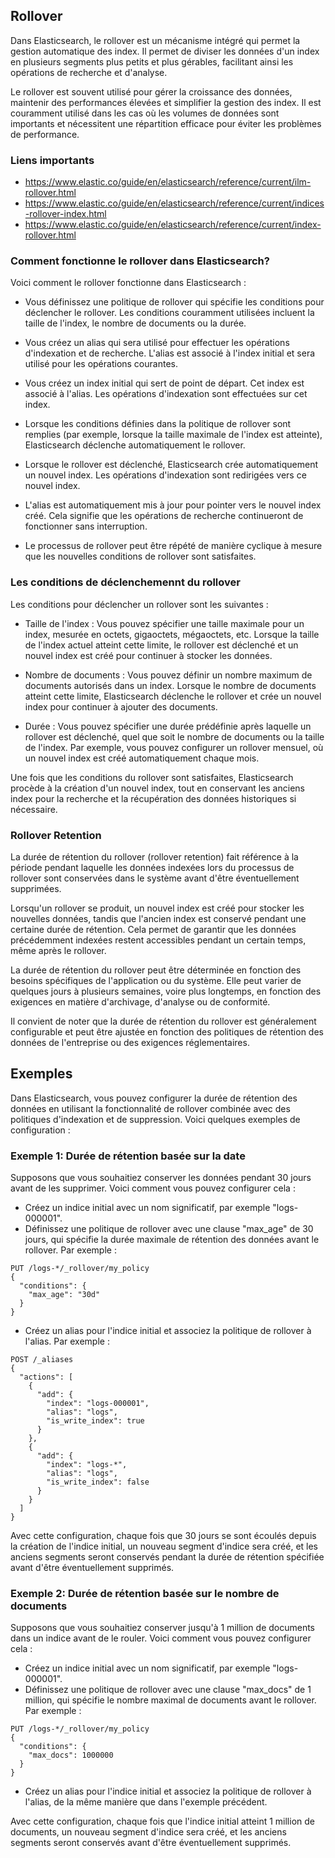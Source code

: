 ## Rollover

Dans Elasticsearch, le rollover est un mécanisme intégré qui permet la gestion automatique des index. Il permet de diviser les données d'un index en plusieurs segments plus petits et plus gérables, facilitant ainsi les opérations de recherche et d'analyse.

Le rollover est souvent utilisé pour gérer la croissance des données, maintenir des performances élevées et simplifier la gestion des index. Il est couramment utilisé dans les cas où les volumes de données sont importants et nécessitent une répartition efficace pour éviter les problèmes de performance.

### Liens importants
- https://www.elastic.co/guide/en/elasticsearch/reference/current/ilm-rollover.html
- https://www.elastic.co/guide/en/elasticsearch/reference/current/indices-rollover-index.html
- https://www.elastic.co/guide/en/elasticsearch/reference/current/index-rollover.html

### Comment fonctionne le rollover dans Elasticsearch?

Voici comment le rollover fonctionne dans Elasticsearch :

- Vous définissez une politique de rollover qui spécifie les conditions pour déclencher le rollover. Les conditions couramment utilisées incluent la taille de l'index, le nombre de documents ou la durée.

- Vous créez un alias qui sera utilisé pour effectuer les opérations d'indexation et de recherche. L'alias est associé à l'index initial et sera utilisé pour les opérations courantes.

- Vous créez un index initial qui sert de point de départ. Cet index est associé à l'alias. Les opérations d'indexation sont effectuées sur cet index.

- Lorsque les conditions définies dans la politique de rollover sont remplies (par exemple, lorsque la taille maximale de l'index est atteinte), Elasticsearch déclenche automatiquement le rollover.

- Lorsque le rollover est déclenché, Elasticsearch crée automatiquement un nouvel index. Les opérations d'indexation sont redirigées vers ce nouvel index.

- L'alias est automatiquement mis à jour pour pointer vers le nouvel index créé. Cela signifie que les opérations de recherche continueront de fonctionner sans interruption.

- Le processus de rollover peut être répété de manière cyclique à mesure que les nouvelles conditions de rollover sont satisfaites.

### Les conditions de déclenchemennt du rollover

Les conditions pour déclencher un rollover sont les suivantes :

- Taille de l'index : Vous pouvez spécifier une taille maximale pour un index, mesurée en octets, gigaoctets, mégaoctets, etc. Lorsque la taille de l'index actuel atteint cette limite, le rollover est déclenché et un nouvel index est créé pour continuer à stocker les données.

- Nombre de documents : Vous pouvez définir un nombre maximum de documents autorisés dans un index. Lorsque le nombre de documents atteint cette limite, Elasticsearch déclenche le rollover et crée un nouvel index pour continuer à ajouter des documents.

- Durée : Vous pouvez spécifier une durée prédéfinie après laquelle un rollover est déclenché, quel que soit le nombre de documents ou la taille de l'index. Par exemple, vous pouvez configurer un rollover mensuel, où un nouvel index est créé automatiquement chaque mois.

Une fois que les conditions du rollover sont satisfaites, Elasticsearch procède à la création d'un nouvel index, tout en conservant les anciens index pour la recherche et la récupération des données historiques si nécessaire.

### Rollover Retention

La durée de rétention du rollover (rollover retention) fait référence à la période pendant laquelle les données indexées lors du processus de rollover sont conservées dans le système avant d'être éventuellement supprimées.

Lorsqu'un rollover se produit, un nouvel index est créé pour stocker les nouvelles données, tandis que l'ancien index est conservé pendant une certaine durée de rétention. Cela permet de garantir que les données précédemment indexées restent accessibles pendant un certain temps, même après le rollover.

La durée de rétention du rollover peut être déterminée en fonction des besoins spécifiques de l'application ou du système. Elle peut varier de quelques jours à plusieurs semaines, voire plus longtemps, en fonction des exigences en matière d'archivage, d'analyse ou de conformité.

Il convient de noter que la durée de rétention du rollover est généralement configurable et peut être ajustée en fonction des politiques de rétention des données de l'entreprise ou des exigences réglementaires.

## Exemples

Dans Elasticsearch, vous pouvez configurer la durée de rétention des données en utilisant la fonctionnalité de rollover combinée avec des politiques d'indexation et de suppression. Voici quelques exemples de configuration :

### Exemple 1: Durée de rétention basée sur la date
Supposons que vous souhaitiez conserver les données pendant 30 jours avant de les supprimer. Voici comment vous pouvez configurer cela :

- Créez un indice initial avec un nom significatif, par exemple "logs-000001".
- Définissez une politique de rollover avec une clause "max_age" de 30 jours, qui spécifie la durée maximale de rétention des données avant le rollover. Par exemple :

```
PUT /logs-*/_rollover/my_policy
{
  "conditions": {
    "max_age": "30d"
  }
}
```
- Créez un alias pour l'indice initial et associez la politique de rollover à l'alias. Par exemple :

```
POST /_aliases
{
  "actions": [
    {
      "add": {
        "index": "logs-000001",
        "alias": "logs",
        "is_write_index": true
      }
    },
    {
      "add": {
        "index": "logs-*",
        "alias": "logs",
        "is_write_index": false
      }
    }
  ]
}

```
Avec cette configuration, chaque fois que 30 jours se sont écoulés depuis la création de l'indice initial, un nouveau segment d'indice sera créé, et les anciens segments seront conservés pendant la durée de rétention spécifiée avant d'être éventuellement supprimés.

### Exemple 2: Durée de rétention basée sur le nombre de documents
Supposons que vous souhaitiez conserver jusqu'à 1 million de documents dans un indice avant de le rouler. Voici comment vous pouvez configurer cela :

- Créez un indice initial avec un nom significatif, par exemple "logs-000001".
- Définissez une politique de rollover avec une clause "max_docs" de 1 million, qui spécifie le nombre maximal de documents avant le rollover. Par exemple :
```
PUT /logs-*/_rollover/my_policy
{
  "conditions": {
    "max_docs": 1000000
  }
}
```

- Créez un alias pour l'indice initial et associez la politique de rollover à l'alias, de la même manière que dans l'exemple précédent.

Avec cette configuration, chaque fois que l'indice initial atteint 1 million de documents, un nouveau segment d'indice sera créé, et les anciens segments seront conservés avant d'être éventuellement supprimés.
